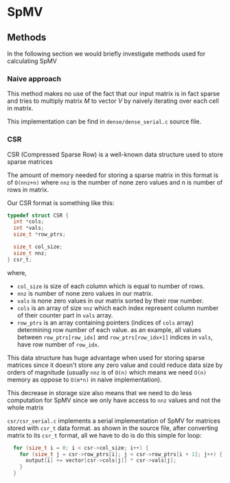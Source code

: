 # SpMV

## Methods 

In the following section we would briefly investigate methods used for calculating SpMV

### Naive approach

This method makes no use of the fact that our input matrix is in fact sparse and tries to multiply matrix _M_ to vector _V_
by naively iterating over each cell in matrix.

This implementation can be find in `dense/dense_serial.c` source file.

### CSR
CSR (Compressed Sparse Row) is a well-known data structure used to store sparse matrices

The amount of memory needed for storing a sparse matrix in this format is of `O(nnz+n)` where `nnz` is the 
number of none zero values and n is number of rows in matrix. 

Our CSR format is something like this: 

```C 
typedef struct CSR {
  int *cols;
  int *vals;
  size_t *row_ptrs;

  size_t col_size;
  size_t nnz;
} csr_t;
```
where,
- `col_size` is size of each column which is equal to number of rows.
- `nnz` is number of none zero values in our matrix.
- `vals` is none zero values in our matrix sorted by their row number.
- `cols` is an array of size `nnz` which each index represent column number of their counter part in `vals` array.
- `row_ptrs` is an array containing pointers (indices of `cols` array) determining row number of each value. as an 
example, all values between `row_ptrs[row_idx]` and `row_ptrs[row_idx+1]` indices in `vals`, have row number of `row_idx`.

This data structure has huge advantage when used for storing sparse matrices since it doesn't store any zero value and could reduce data size 
by orders of magnitude (usually `nnz` is of `O(n)` which means we need `O(n)` memory as oppose to `O(m*n)` in naive implementation).

This decrease in storage size also means that we need to do less computation for SpMV since we only have access to `nnz` values and not the whole matrix

`csr/csr_serial.c` implements a serial implementation of SpMV for matrices stored with `csr_t` data format.
as shown in the source file, after converting matrix to its `csr_t` format, all we have to do is do this simple for loop: 

```C 
  for (size_t i = 0; i < csr->col_size; i++) {
    for (size_t j = csr->row_ptrs[i]; j < csr->row_ptrs[i + 1]; j++) {
      output[i] += vector[csr->cols[j]] * csr->vals[j];
    }
  }
```







